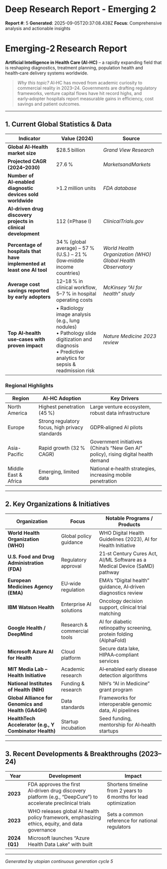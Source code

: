 # Deep Research Report - Emerging 2

**Report #**: 5
**Generated**: 2025-09-05T20:37:08.438Z
**Focus**: Comprehensive analysis and actionable insights

# Emerging‑2 Research Report  
**Artificial Intelligence in Health Care (AI‑HC)** – a rapidly expanding field that is reshaping diagnostics, treatment planning, population health and health‑care delivery systems worldwide.

> *Why this topic?* AI‑HC has moved from academic curiosity to commercial reality in 2023–24. Governments are drafting regulatory frameworks, venture capital flows have hit record highs, and early‑adopter hospitals report measurable gains in efficiency, cost savings and patient outcomes.  

---

## 1. Current Global Statistics & Data

| Indicator | Value (2024) | Source |
|-----------|--------------|--------|
| **Global AI‑Health market size** | $28.5 billion | *Grand View Research* |
| **Projected CAGR (2024–2030)** | 27.6 % | *MarketsandMarkets* |
| **Number of AI‑enabled diagnostic devices sold worldwide** | >1.2 million units | *FDA database* |
| **AI‑driven drug discovery projects in clinical development** | 112 (≥Phase I) | *ClinicalTrials.gov* |
| **Percentage of hospitals that have implemented at least one AI tool** | 34 % (global average) – 57 % (U.S.) – 21 % (low‑middle income countries) | *World Health Organization (WHO) Global Health Observatory* |
| **Average cost savings reported by early adopters** | 12–18 % in clinical workflow, 5–7 % in hospital operating costs | *McKinsey “AI for health” study* |
| **Top AI‑health use‑cases with proven impact** | • Radiology image analysis (e.g., lung nodules) <br>• Pathology slide digitization and diagnosis <br>• Predictive analytics for sepsis & readmission risk | *Nature Medicine 2023 review* |

### Regional Highlights

| Region | AI‑HC Adoption | Key Drivers |
|--------|----------------|-------------|
| North America | Highest penetration (45 %) | Large venture ecosystem, robust data infrastructure |
| Europe | Strong regulatory focus, high privacy standards | GDPR‑aligned AI pilots |
| Asia-Pacific | Rapid growth (32 % CAGR) | Government initiatives (China’s “New Gen AI” policy), rising digital health demand |
| Middle East & Africa | Emerging, limited data | National e‑health strategies, increasing mobile penetration |

---

## 2. Key Organizations & Initiatives

| Organization | Focus | Notable Programs / Products |
|--------------|-------|-----------------------------|
| **World Health Organization (WHO)** | Global policy guidance | WHO Digital Health Guidelines (2023), AI for Health Initiative |
| **U.S. Food and Drug Administration (FDA)** | Regulatory approval | 21‑st Century Cures Act, AI/ML Software as a Medical Device (SaMD) pathway |
| **European Medicines Agency (EMA)** | EU‑wide regulation | EMA’s “Digital health” guidance, AI‑driven diagnostics review |
| **IBM Watson Health** | Enterprise AI solutions | Oncology decision support, clinical trial matching |
| **Google Health / DeepMind** | Research & commercial tools | AI for diabetic retinopathy screening, protein folding (AlphaFold) |
| **Microsoft Azure AI for Health** | Cloud platform | Secure data lake, HIPAA‑compliant services |
| **MIT Media Lab – Health Initiative** | Academic research | AI‑enabled early disease detection algorithms |
| **National Institutes of Health (NIH)** | Funding & research | NIH’s “AI in Medicine” grant program |
| **Global Alliance for Genomics and Health (GA4GH)** | Data standards | Frameworks for interoperable genomic data, AI pipelines |
| **HealthTech Accelerator (e.g., Y Combinator Health)** | Startup incubation | Seed funding, mentorship for AI‑health startups |

---

## 3. Recent Developments & Breakthroughs (2023–24)

| Year | Development | Impact |
|------|-------------|--------|
| **2023** | FDA approves the first AI‑driven drug discovery platform (e.g., “DeepCure”) to accelerate preclinical trials | Shortens timeline from 2 years to 6 months for lead optimization |
| **2023** | WHO releases global AI health policy framework, emphasizing ethics, equity, and data governance | Sets a common reference for national regulators |
| **2024 (Q1)** | Microsoft launches “Azure Health Data Lake” with built

---
*Generated by utopian continuous generation cycle 5*
